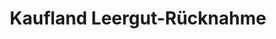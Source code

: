 ---
title: "Kaufland Leergut-Rücknahme"
url: /moosburg-a-d-isar/kaufland-leergut-ruecknahme/
shop: Getränke
---